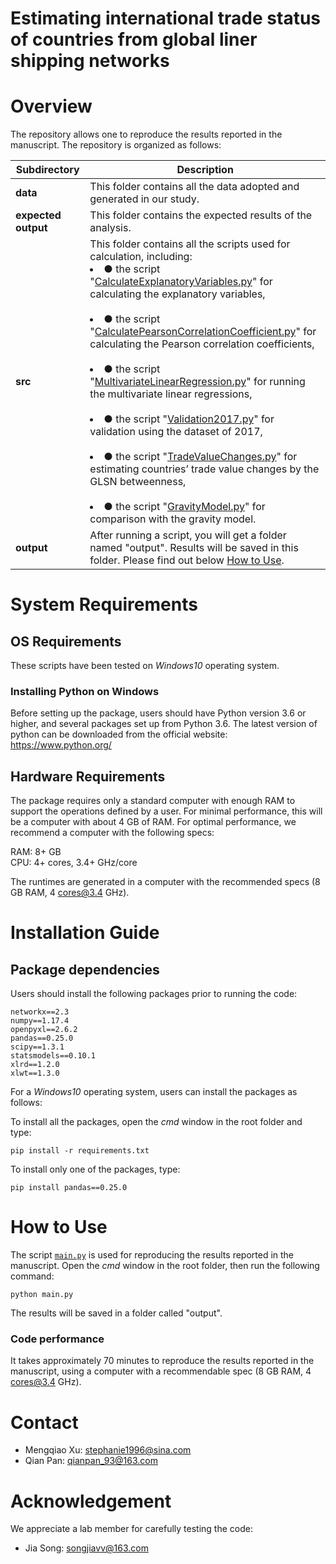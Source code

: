 # Estimating international trade status of countries from global liner shipping networks

# Overview

The repository allows one to reproduce the results reported in the manuscript. The repository is organized as follows:

| Subdirectory | Description |
| --- | --- |
| **data** | This folder contains all the data adopted and generated in our study. |
| **expected output** | This folder contains the expected results of the analysis. |
| **src** | This folder contains all the scripts used for calculation, including:<br><li>●  the script "[CalculateExplanatoryVariables.py](./src/CalculateExplanatoryVariables.py)" for calculating the explanatory variables,</li> <br><li>●  the script "[CalculatePearsonCorrelationCoefficient.py](./src/CalculatePearsonCorrelationCoefficient.py)" for calculating the Pearson correlation coefficients,</li> <br><li>●  the script "[MultivariateLinearRegression.py](./src/MultivariateLinearRegression.py)" for running the multivariate linear regressions,</li> <br><li>●  the script "[Validation2017.py](./src/Validation2017.py)" for validation using the dataset of 2017,</li> <br><li>●  the script "[TradeValueChanges.py](./src/TradeValueChanges.py)" for estimating countries’ trade value changes by the GLSN betweenness,</li> <br><li>●  the script "[GravityModel.py](./src/GravityModel.py)" for comparison with the gravity model.</li> |
| **output** | After running a script, you will get a folder named "output". Results will be saved in this folder. Please find out below [How to Use](#How-to-Use). |

# System Requirements 

## OS Requirements

These scripts have been tested on *Windows10* operating system.

### Installing Python on Windows

Before setting up the package, users should have Python version 3.6 or higher, and several packages set up from Python 3.6. The latest version of python can be downloaded from the official website: https://www.python.org/

## Hardware Requirements 

The package requires only a standard computer with enough RAM to support the operations defined by a user. For minimal performance, this will be a computer with about 4 GB of RAM. For optimal performance, we recommend a computer with the following specs:

RAM: 8+ GB  
CPU: 4+ cores, 3.4+ GHz/core

The runtimes are generated in a computer with the recommended specs (8 GB RAM, 4 cores@3.4 GHz).

# Installation Guide

## Package dependencies

Users should install the following packages prior to running the code:

```
networkx==2.3
numpy==1.17.4
openpyxl==2.6.2
pandas==0.25.0
scipy==1.3.1
statsmodels==0.10.1
xlrd==1.2.0
xlwt==1.3.0
```

For a *Windows10* operating system, users can install the packages as follows:

To install all the packages, open the *cmd* window in the root folder and type:

```
pip install -r requirements.txt
```

To install only one of the packages, type:

```
pip install pandas==0.25.0
```

# How to Use

The script [`main.py`](main.py) is used for reproducing the results reported in the manuscript. Open the *cmd* window in the root folder, then run the following command:

```
python main.py
```

The results will be saved in a folder called "output".

### Code performance

It takes approximately 70 minutes to reproduce the results reported in the manuscript, using a computer with a recommendable spec (8 GB RAM, 4 cores@3.4 GHz).

# Contact

* Mengqiao Xu: <stephanie1996@sina.com>
* Qian Pan: <qianpan_93@163.com>

# Acknowledgement

We appreciate a lab member for carefully testing the code:

- Jia Song: <songjiavv@163.com>
